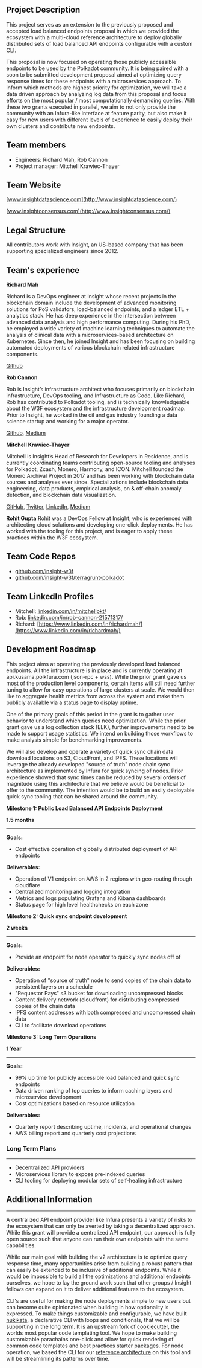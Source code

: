 ## **Project Description**

This project serves as an extension to the previously proposed and accepted load balanced endpoints proposal in which we provided the ecosystem with a multi-cloud reference architecture to deploy globally distributed sets of load balanced API endpoints configurable with a custom CLI. 

This proposal is now focused on operating those publicly accessible endpoints to be used by the Polkadot community. It is being paired with a soon to be submitted development proposal aimed at optimizing query response times for these endpoints with a microservices approach.  To inform which methods are highest priority for optimization, we will take a data driven approach by analyzing log data from this proposal and focus efforts on the most popular / most computationally demanding queries.  With these two grants executed in parallel, we aim to not only provide the community with an Infura-like interface at feature parity, but also make it easy for new users with different levels of experience to easily deploy their own clusters and contribute new endpoints.  

## **Team members**

- Engineers: Richard Mah, Rob Cannon
- Project manager: Mitchell Krawiec-Thayer

## **Team Website**

[www.insightdatascience.com](http://www.insightdatascience.com/)

[www.insightconsensus.com](http://www.insightconsensus.com/)

## **Legal Structure**

All contributors work with Insight, an US-based company that has been supporting specialized engineers since 2012.

## **Team's experience**

**Richard Mah** 

Richard is a DevOps engineer at Insight whose recent projects in the blockchain domain include the development of advanced monitoring solutions for PoS validators, load-balanced endpoints, and a ledger ETL + analytics stack. He has deep experience in the intersection between advanced data analysis and high performance computing. During his PhD, he employed a wide variety of machine learning techniques to automate the analysis of clinical data with a microservices-based architecture on Kubernetes. Since then, he joined Insight and has been focusing on building automated deployments of various blockchain related infrastructure components.

[Github](https://github.com/shinyfoil)

**Rob Cannon**

Rob is Insight’s infrastructure architect who focuses primarily on blockchain infrastructure, DevOps tooling, and Infrastructure as Code. Like Richard, Rob has contributed to Polkadot tooling, and is technically knowledgeable about the W3F ecosystem and the infrastructure development roadmap. Prior to Insight, he worked in the oil and gas industry founding a data science startup and working for a major operator.

[Github](https://github.com/robc-io), [Medium](https://medium.com/@robcannonxyz)

**Mitchell Krawiec-Thayer**

Mitchell is Insight’s Head of Research for Developers in Residence, and is currently coordinating teams contributing open-source tooling and analyses for Polkadot, Zcash, Monero, Harmony, and ICON. Mitchell founded the Monero Archival Project in 2017 and has been working with blockchain data sources and analyses ever since. Specializations include blockchain data engineering, data products, empirical analysis, on & off-chain anomaly detection, and blockchain data visualization.

[GitHub](https://github.com/mitchellpkt/), [Twitter](https://twitter.com/Mitchellpkt0), [LinkedIn](https://www.linkedin.com/in/mitchellpkt/), [Medium](https://medium.com/@mitchellpkt)

**Rohit Gupta**
Rohit was a DevOps Fellow at Insight, who is experienced with architecting cloud solutions and developing one-click deployments. He has worked with the tooling for this project, and is eager to apply these practices within the W3F ecosystem.  

## **Team Code Repos**

- [github.com/insight-w3f](https://github.com/insight-w3f)
- [github.com/insight-w3f/terragrunt-polkadot](https://github.com/insight-w3f/terragrunt-polkadot)

## **Team LinkedIn Profiles**

- Mitchell: [linkedin.com/in/mitchellpkt/](https://www.linkedin.com/in/mitchellpkt/)
- Rob: [linkedin.com/in/rob-cannon-21571317/](https://www.linkedin.com/in/rob-cannon-21571317/)
- Richard: [https://www.linkedin.com/in/richardmah/](https://www.linkedin.com/in/richardmah/)

## **Development Roadmap**

This project aims at operating the previously developed load balanced endpoints.  All the infrastructure is in place and is currently operating at api.kusama.polkfura.com (json-rpc + wss).  While the prior grant gave us most of the production level components, certain items will still need further tuning to allow for easy operations of large clusters at scale. We would then like to aggregate health metrics from across the system and make them publicly available via a status page to display uptime.

One of the primary goals of this period in the grant is to gather user behavior to understand which queries need optimization. While the prior grant gave us a log collection stack (ELK), further improvements need to be made to support usage statistics. We intend on building those workflows to make analysis simple for benchmarking improvements.

We will also develop and operate a variety of quick sync chain data download locations on S3, CloudFront, and IPFS.  These locations will leverage the already developed "source of truth" node chain sync architecture as implemented by Infura for quick syncing of nodes.  Prior experience showed that sync times can be reduced by several orders of magnitude using this architecture that we believe would be beneficial to offer to the community. The intention would be to build an easily deployable quick sync tooling that can be shared around the community.

**Milestone 1: Public Load Balanced API Endpoints Deployment** 

**1.5 months**

---

**Goals:**

- Cost effective operation of globally distributed deployment of API endpoints

**Deliverables:**

- Operation of V1 endpoint on AWS in 2 regions with geo-routing through cloudflare
- Centralized monitoring and logging integration
- Metrics and logs populating Grafana and Kibana dashboards
- Status page for high level healthchecks on each zone

**Milestone 2: Quick sync endpoint development** 

**2 weeks** 

---

**Goals:**

- Provide an endpoint for node operator to quickly sync nodes off of

**Deliverables:**

- Operation of "source of truth" node to send copies of the chain data to persistent layers on a schedule
- "Requestor Pays" s3 bucket for downloading uncompressed blocks
- Content delivery network (cloudfront) for distributing compressed copies of the chain data
- IPFS content addresses with both compressed and uncompressed chain data
- CLI to facilitate download operations

**Milestone 3: Long Term Operations** 

**1 Year** 

---

**Goals:**

- 99% up time for publicly accessible load balanced and quick sync endpoints
- Data driven ranking of top queries to inform caching layers and microservice development
- Cost optimizations based on resource utilization

**Deliverables:**

- Quarterly report describing uptime, incidents, and operational changes
- AWS billing report and quarterly cost projections

### **Long Term Plans**

---

- Decentralized API providers
- Microservices library to expose pre-indexed queries
- CLI tooling for deploying modular sets of self-healing infrastructure

## **Additional Information**

---

A centralized API endpoint provider like Infura presents a variety of risks to the ecosystem that can only be averted by taking a decentralized approach.  While this grant will provide a centralized API endpoint, our approach is fully open source such that anyone can run their own endpoints with the same capabilities. 

While our main goal with building the v2 architecture is to optimize query response time, many opportunities arise from building a robust pattern that can easily be extended to be inclusive of additional endpoints. While it would be impossible to build all the optimizations and additional endpoints ourselves, we hope to lay the ground work such that other groups / Insight fellows can expand on it to deliver additional features to the ecosystem.

CLI's are useful for making the node deployments simple to new users but can become quite opinionated when building in how optionality is expressed.  To make things customizable and configurable, we have built [nukikata](https://github.com/insight-infrastructure/nukikata), a declarative CLI with loops and conditionals, that we will be supporting in the long term.  It is an upstream fork of [cookiecutter](https://github.com/cookiecutter/cookiecutter), the worlds most popular code templating tool. We hope to make building customizable parachains one-click and allow for quick rendering of common code templates and best practices starter packages. For node operation, we based the CLI for our [reference architecture](https://github.com/insight-w3f/terragrunt-polkadot) on this tool and will be streamlining its patterns over time.
